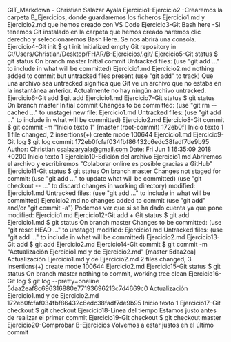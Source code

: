 GIT_Markdown - Christian Salazar Ayala
    Ejercicio1-Ejercicio2
        -Crearemos la carpeta B_Ejercicios, donde guardaremos los ficheros Ejercicio1.md y Ejercicio2.md que hemos creado con VS Code
    Ejercicio3-Git Bash here
        -Si tenemos Git instalado en la carpeta que hemos creado haremos clic derecho y seleccionaremos Bash Here. Se nos abrirá una consola.
    Ejercicio4-Git init
        $ git init
        Initialized empty Git repository in C:/Users/Christian/Desktop/FHAR/B-Ejercicios/.git/
    Ejercicio5-Git status
        $ git status
        On branch master
        Initial commit
        Untracked files:
        (use "git add <file>..." to include in what will be committed)
                Ejercicio1.md
                Ejercicio2.md
        nothing added to commit but untracked files present (use "git add" to track)
        Que una archivo sea untracked significa que Git ve un archivo que no estaba en la instantánea anterior. Actualmente no hay ningún archivo untracked.
     Ejercicio6-Git add
        $git add Ejercicio1.md
     Ejercicio7-Git status
        $ git status
        On branch master
        Initial commit
        Changes to be committed:
        (use "git rm --cached <file>..." to unstage)
                new file:   Ejercicio1.md
        Untracked files:
        (use "git add <file>..." to include in what will be committed)
                Ejercicio2.md
    Ejercicio8-Git commit
        $ git commit -m "Inicio texto 1"
        [master (root-commit) 172eb0f] Inicio texto 1
        1 file changed, 2 insertions(+)
        create mode 100644 Ejercicio1.md
    Ejercicio9-Git log
        $ git log
        commit 172eb0fcfaf034fbf86432c6edc38fadf7de9b95
        Author: Christian <csalazaryala@gmail.com>
        Date:   Fri Jun 1 16:35:09 2018 +0200
        Inicio texto 1
    Ejercicio10-Edición del archivo Ejercicio1.md
        Abriremos el archivo y escribiremos "Colaborar online es posible gracias a GitHub"
    Ejercicio11-Git status
        $ git status
        On branch master
        Changes not staged for commit:
        (use "git add <file>..." to update what will be committed)
        (use "git checkout -- <file>..." to discard changes in working directory)
                modified:   Ejercicio1.md
        Untracked files:
        (use "git add <file>..." to include in what will be committed)
                Ejercicio2.md
        no changes added to commit (use "git add" and/or "git commit -a")
        Podemos ver que si se ha dado cuenta ya que pone modified: Ejercicio1.md
    Ejercicio12-Git add + Git status
        $ git add Ejercicio1.md
        $ git status
        On branch master
        Changes to be committed:
        (use "git reset HEAD <file>..." to unstage)
                modified:   Ejercicio1.md
        Untracked files:
        (use "git add <file>..." to include in what will be committed)
                Ejercicio2.md
    Ejercicio13-Git add
        $ git add Ejercicio2.md
    Ejercicio14-Git commit
        $ git commit -m "Actualización Ejercicio1.md y de Ejercicio2.md"
        [master 5daa2ea] Actualización Ejercicio1.md y de Ejercicio2.md
        2 files changed, 3 insertions(+)
        create mode 100644 Ejercicio2.md
    Ejercicio15-Git status
        $ git status
        On branch master
        nothing to commit, working tree clean
    Ejercicio16-Git log
        $ git log --pretty=oneline
        5daa2eaf8c696316880e77193696213c7d4669c0 Actualización Ejercicio1.md y de Ejercicio2.md
        172eb0fcfaf034fbf86432c6edc38fadf7de9b95 Inicio texto 1
    Ejercicio17-Git checkout
        $ git checkout <Inicio>
    Ejercicio18-Linea del tiempo
        Estamos justo antes de realizar el primer commit
    Ejercicio19-Git checkout
        $ git checkout master
    Ejercicio20-Comprobar B-Ejercicios
        Volvemos a estar justos en el último commit





